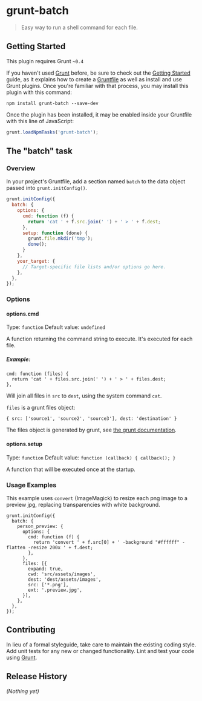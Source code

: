 # grunt-batch

> Easy way to run a shell command for each file.

## Getting Started
This plugin requires Grunt `~0.4`

If you haven't used [Grunt](http://gruntjs.com/) before, be sure to check out the [Getting Started](http://gruntjs.com/getting-started) guide, as it explains how to create a [Gruntfile](http://gruntjs.com/sample-gruntfile) as well as install and use Grunt plugins. Once you're familiar with that process, you may install this plugin with this command:

```shell
npm install grunt-batch --save-dev
```

Once the plugin has been installed, it may be enabled inside your Gruntfile with this line of JavaScript:

```js
grunt.loadNpmTasks('grunt-batch');
```

## The "batch" task

### Overview
In your project's Gruntfile, add a section named `batch` to the data object passed into `grunt.initConfig()`.

```js
grunt.initConfig({
  batch: {
    options: {
      cmd: function (f) {
        return 'cat ' + f.src.join(' ') + ' > ' + f.dest;
      },
      setup: function (done) {
        grunt.file.mkdir('tmp');
        done();
      }
    },
    your_target: {
      // Target-specific file lists and/or options go here.
    },
  },
});
```

### Options

#### options.cmd
Type: `function`
Default value: `undefined`

A function returning the command string to execute. It's executed for each file.

##### Example:

    cmd: function (files) {
      return 'cat ' + files.src.join(' ') + ' > ' + files.dest;
    },

Will join all files in `src` to `dest`, using the system command `cat`.

`files` is a grunt files object:

    { src: ['source1', 'source2', 'source3'], dest: 'destination' }

The files object is generated by grunt, see [the grunt documentation](http://gruntjs.com/configuring-tasks#building-the-files-object-dynamically).

#### options.setup
Type: `function`
Default value:  `function (callback) { callback(); }`

A function that will be executed once at the startup.

### Usage Examples

This example uses `convert` (ImageMagick) to resize each png image to a preview jpg,
replacing transparencies with white background.

    grunt.initConfig({
      batch: {
        person_preview: {
          options: {
            cmd: function (f) {
              return 'convert ' + f.src[0] + ' -background "#ffffff" -flatten -resize 200x ' + f.dest;
            },
          },
          files: [{
            expand: true,
            cwd: 'src/assets/images',
            dest: 'dest/assets/images',
            src: ['*.png'],
            ext: '.preview.jpg',
          }],
        },
      },
    });

## Contributing
In lieu of a formal styleguide, take care to maintain the existing coding style. Add unit tests for any new or changed functionality. Lint and test your code using [Grunt](http://gruntjs.com/).

## Release History
_(Nothing yet)_
